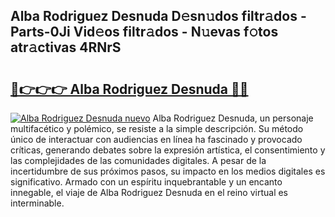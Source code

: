 ## Alba Rodriguez Desnuda D𝚎sn𝚞dos filtr𝚊dos - Parts-0Ji Vid𝚎os filtr𝚊dos - N𝚞evas f𝚘tos atr𝚊ctivas 4RNrS

# <h2><a href="http://mbcxha.tromn.icu/?c=Alba+Rodriguez+Desnuda">🔗👉👉👉 Alba Rodriguez Desnuda 🔗🔗</a></h2>

[![Alba Rodriguez Desnuda nuevo](https://i.imgur.com/pEAQMta.gif)](http://mbcxha.tromn.icu/?c=Alba+Rodriguez+Desnuda)
Alba Rodriguez Desnuda, un personaje multifacético y polémico, se resiste a la simple descripción. Su método único de interactuar con audiencias en línea ha fascinado y provocado críticas, generando debates sobre la expresión artística, el consentimiento y las complejidades de las comunidades digitales. A pesar de la incertidumbre de sus próximos pasos, su impacto en los medios digitales es significativo. Armado con un espíritu inquebrantable y un encanto innegable, el viaje de Alba Rodriguez Desnuda en el reino virtual es interminable.
